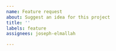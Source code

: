 ```yaml
---
name: Feature request
about: Suggest an idea for this project
title: ''
labels: feature
assignees: joseph-elmallah

---
```



